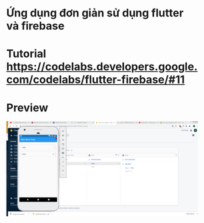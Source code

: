 # Ứng dụng đơn giản sử dụng flutter và firebase
# Tutorial https://codelabs.developers.google.com/codelabs/flutter-firebase/#11
# Preview
![Preview](Image/Untitled.png)
 
